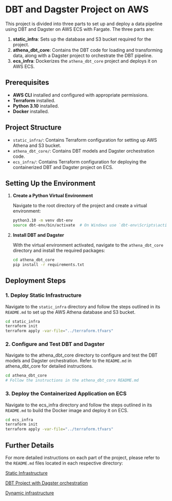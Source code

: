 # DBT and Dagster Project on AWS

This project is divided into three parts to set up and deploy a data pipeline using DBT and Dagster on AWS ECS with Fargate. The three parts are:

1. **static_infra**: Sets up the database and S3 bucket required for the project.
2. **athena_dbt_core**: Contains the DBT code for loading and transforming data, along with a Dagster project to orchestrate the DBT pipeline.
3. **ecs_infra**: Dockerizes the `athena_dbt_core` project and deploys it on AWS ECS.

## Prerequisites

- **AWS CLI** installed and configured with appropriate permissions.
- **Terraform** installed.
- **Python 3.10** installed.
- **Docker** installed.

## Project Structure

- `static_infra/`: Contains Terraform configuration for setting up AWS Athena and S3 bucket.
- `athena_dbt_core/`: Contains DBT models and Dagster orchestration code.
- `ecs_infra/`: Contains Terraform configuration for deploying the containerized DBT and Dagster project on ECS.

## Setting Up the Environment

1. **Create a Python Virtual Environment**

    Navigate to the root directory of the project and create a virtual environment:

    ```bash
    python3.10 -m venv dbt-env
    source dbt-env/bin/activate  # On Windows use `dbt-env\Scripts\activate`
    ```

2. **Install DBT and Dagster**

    With the virtual environment activated, navigate to the `athena_dbt_core` directory and install the required packages:

    ```bash
    cd athena_dbt_core
    pip install -r requirements.txt
    ```

## Deployment Steps

### 1. Deploy Static Infrastructure

Navigate to the `static_infra` directory and follow the steps outlined in its `README.md` to set up the AWS Athena database and S3 bucket.

```bash
cd static_infra
terraform init
terraform apply -var-file="../terraform.tfvars"
```
### 2. Configure and Test DBT and Dagster

Navigate to the athena_dbt_core directory to configure and test the DBT models and Dagster orchestration. Refer to the `README.md` in athena_dbt_core for detailed instructions.

```bash
cd athena_dbt_core
# Follow the instructions in the athena_dbt_core README.md
```

### 3. Deploy the Containerized Application on ECS

Navigate to the ecs_infra directory and follow the steps outlined in its `README.md` to build the Docker image and deploy it on ECS.

```bash
cd ecs_infra
terraform init
terraform apply -var-file="../terraform.tfvars"
```

## Further Details

For more detailed instructions on each part of the project, please refer to the `README.md` files located in each respective directory:

[Static Infrastructure](./static_infra/README.md)

[DBT Project with Dagster orchestration](./athena_dbt_core/README.md)

[Dynamic infrastructure](./ecs_infra/README.md)